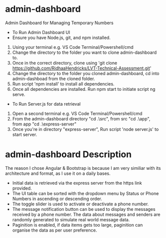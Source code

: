 # admin-dashboard
Admin Dashboard for Managing Temporary Numbers

- To Run Admin Dashboard UI
- Ensure you have Node.js, git, and npm installed.
1. Using your terminal e.g. VS Code Terminal/Powershell/cmd
2. Change the directory to the folder you want to clone admin-dashboard to.
3. Once in the correct directory, clone using 'git clone https://github.com/RidhaaHendricks/LVT-Technical-Assessment.git'
4. Change the directory to the folder you cloned admin-dashboard, 
   cd into admin-dashboad from the cloned folder.
5. Run script 'npm install' to install all dependencies.
6. Once all dependencies are installed. Run npm start
   to initiate script ng serve.

- To Run Server.js for data retrieval
1. Open a second terminal e.g. VS Code Terminal/Powershell/cmd
2. From the admin-dashboard directory "cd .\src\", from src "cd .\app\",
  from app "cd .\express-server\"
3. Once you're in directory "express-server", Run script 'node server.js' to start server.


# admin-dashboard Description
The reason I chose Angular & Bootstrap is because I am very similiar
with its architecture and format, as I use it on a daily bases.

- Initial data is retrieved via the express server from the https link provided. 
- The UI table can be sorted with the dropdown menu by Status or Phone Numbers 
  in ascending or descending order.
- The toggle slider is used to activate or deactivate a phone number.
- The message notification button can be used to display the messages received by a phone number.
  The data about messages and senders are randomly generated to simulate real world message data.
- Paginition is enabled, if data items gets too large, paginition can organise the data as per 
  user preference.
